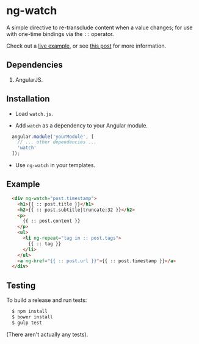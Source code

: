 # ng-watch

A simple directive to re-transclude content when a value changes; for use with one-time bindings
via the `::` operator.

Check out a [live example](https://plnkr.co/edit/7Z35Crga6ca6MrmOQenO?p=preview),
or see [this post](http://zachsnow.com/blog/2016/angularjs-ng-watch/) for more information.

## Dependencies

1. AngularJS.

## Installation

* Load `watch.js`.

* Add `watch` as a dependency to your Angular module.

```javascript
  angular.module('yourModule', [
    // ... other dependencies ...
    'watch'
  ]);
```

* Use `ng-watch` in your templates.

## Example

```html
  <div ng-watch="post.timestamp">
    <h1>{{ :: post.title }}</h1>
    <h2>{{ :: post.subtitle|truncate:32 }}</h2>
    <p>
      {{ :: post.content }}
    </p>
    <ul>
      <li ng-repeat="tag in :: post.tags">
        {{ :: tag }}
      </li>
    </ul>
    <a ng-href="{{ :: post.url }}">{{ :: post.timestamp }}</a>
  </div>
```

## Testing

To build a release and run tests:

```sh
  $ npm install
  $ bower install
  $ gulp test
```

(There aren't actually any tests).
